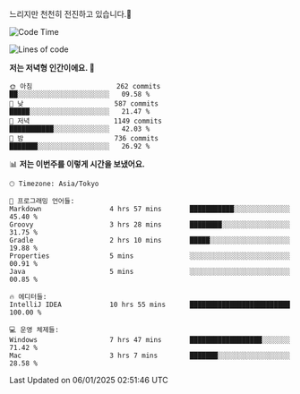 느리지만 천천히 전진하고 있습니다.🐢

<!--START_SECTION:waka-->
![Code Time](http://img.shields.io/badge/Code%20Time-1%2C508%20hrs%204%20mins-blue)

![Lines of code](https://img.shields.io/badge/%EC%A0%80%EB%8A%94%20%EC%97%AC%ED%83%9C%EA%B9%8C%EC%A7%80%20-919.0%20thousand%20%EC%A4%84%EC%9D%98%20%EC%BD%94%EB%93%9C%EB%A5%BC%20%EC%9E%91%EC%84%B1%ED%96%88%EC%96%B4%EC%9A%94.-blue)

**저는 저녁형 인간이에요. 🦉** 

```text
🌞 아침                     262 commits         ██░░░░░░░░░░░░░░░░░░░░░░░   09.58 % 
🌆 낮　                     587 commits         █████░░░░░░░░░░░░░░░░░░░░   21.47 % 
🌃 저녁                     1149 commits        ███████████░░░░░░░░░░░░░░   42.03 % 
🌙 밤　                     736 commits         ███████░░░░░░░░░░░░░░░░░░   26.92 % 
```


📊 **저는 이번주를 이렇게 시간을 보냈어요.** 

```text
🕑︎ Timezone: Asia/Tokyo

💬 프로그래밍 언어들: 
Markdown                 4 hrs 57 mins       ███████████░░░░░░░░░░░░░░   45.40 % 
Groovy                   3 hrs 28 mins       ████████░░░░░░░░░░░░░░░░░   31.75 % 
Gradle                   2 hrs 10 mins       █████░░░░░░░░░░░░░░░░░░░░   19.88 % 
Properties               5 mins              ░░░░░░░░░░░░░░░░░░░░░░░░░   00.91 % 
Java                     5 mins              ░░░░░░░░░░░░░░░░░░░░░░░░░   00.85 % 

🔥 에디터들: 
IntelliJ IDEA            10 hrs 55 mins      █████████████████████████   100.00 % 

💻 운영 체제들: 
Windows                  7 hrs 47 mins       ██████████████████░░░░░░░   71.42 % 
Mac                      3 hrs 7 mins        ███████░░░░░░░░░░░░░░░░░░   28.58 % 
```


 Last Updated on 06/01/2025 02:51:46 UTC
<!--END_SECTION:waka-->
